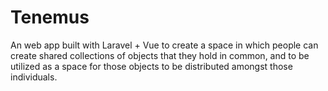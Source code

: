 # Tenemus
An web app built with Laravel + Vue to create a space in which people can create shared collections of objects that they hold in common, and to be utilized as a space for those objects to be distributed amongst those individuals. 
